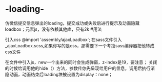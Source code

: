 # -loading-
仿微信提交信息弹出的loading，提交成功或失败后进行提示及动画隐藏loadbox；元素js，没有依赖其他库，只有2k
#用法

引入css
@import 'assembly/ajaxLoadbox';
在sass文件引入_ajaxLoadbox.scss,如果你写的是css，那需要下一个考拉sass编译器把他转成css文件

在文件中引入js，new一个出来的同时会生成弹窗，z-index是19，要注意；
关闭的时候给调用他的hide（）方法，参数传你先呈现给用户的信息。调用后执行渐隐动画，动画结束后loading块被设置为display：none；
<script src="javascripts/ajaxloadbox.js"></script>
<script>
    document.querySelector('.js-submit').addEventListener('click',function(){
        var loadbox = new ajaxLoadBox();
        setTimeout(function(){
            loadbox.hide('000')
        },2000)
    })
</script>
